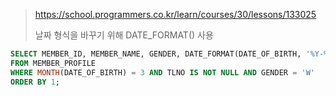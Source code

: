 > https://school.programmers.co.kr/learn/courses/30/lessons/133025
>
> 날짜 형식을 바꾸기 위해 DATE_FORMAT() 사용
```sql
SELECT MEMBER_ID, MEMBER_NAME, GENDER, DATE_FORMAT(DATE_OF_BIRTH, '%Y-%m-%d') AS DATE_OF_BIRTH
FROM MEMBER_PROFILE
WHERE MONTH(DATE_OF_BIRTH) = 3 AND TLNO IS NOT NULL AND GENDER = 'W'
ORDER BY 1;
```
